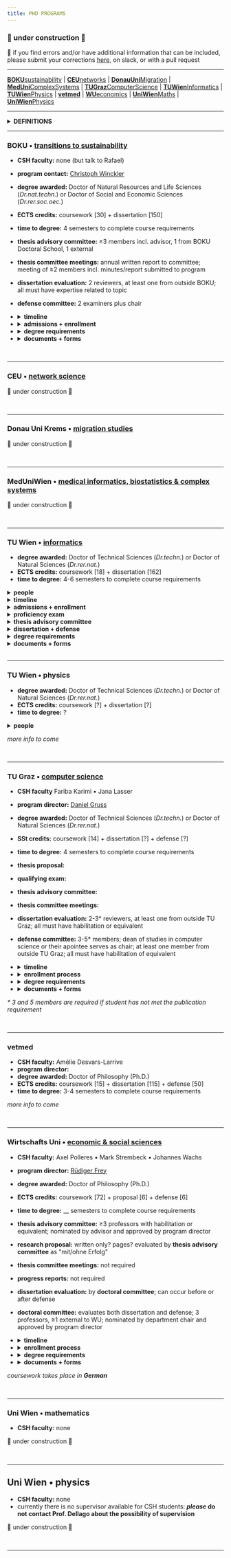 ```yaml
---
title: PHD PROGRAMS
---
```


### 🚧  under construction  🚧
📣 if you find errors and/or have additional information that can be included, please submit your corrections [here](https://forms.gle/hSCwTBg2Z7U1YjGc7), on slack, or with a pull request

---
[**BOKU**sustainability](phdprograms.md#boku--transitions-to-sustainability) | [**CEU**networks](phdprograms.md#ceu--network-studies) | [**DonauUni**Migration](phdprograms.md#dona-uni-krems--migration-studies) | [**MedUni**ComplexSystems](phdprogram.md#meduniwien--complex-systems) | [**TUGraz**ComputerScience](phdprograms.md#tu-graz--computer-science) | [**TUWien**Informatics](phdprogram.md#tu-wien-informatics) | [**TUWien**Physics](phdprograms.md#tu-wien-physics) | [**vetmed**](phdpgorams.md#vetmed) | [**WU**economics]() | [**UniWien**Maths]() | [**UniWien**Physics]()

---

<details><summary><b>DEFINITIONS</b></summary>
  
  - **advisor / supervisor** : these terms may be used interchangeably to denote the faculty member who is directly guiding your thesis research and shares responsibility for your professional development as a researcher; at CSH, usually <b>advisor</b> is used
  - **mentor** : at CSH, this term is most often used to refer to your advisor; in other programs (e.g. TU Graz) the term denotes another person (i.e. not your advisor) whom you consult for professional development purposes or advice, for instance especially if your career interests lie outside of academia
  - **Betreuer** : a habilitated faculty member at a university who can officially supervise a doctoral thesis
  - **habilitation / venia docendi** : an academic qualification required of faculty in AT (and other European countries) leading to the title of *Dr. habil* or Privatdozent/in; approximately equivalent to tenure in the US, or a position of associate or full professor \(US\) or senior lecturer \(UK\)
  - **director of studies / Studienleiter** : a faculty member at a university who can decide what counts toward degree requirements and approves that students have met the requirements for the degree
  - **thesis proposal / exposé / Dissertationskonzept** : a written document that outlines the goals, background, methods and approaches, timeline and planning for the thesis research; the specifics, such as required sections and length, vary among programs
  - **qualifying exam / proficiency evaluation / thesis proposal defense** : an oral examination in which the student's proposed thesis research as well as their knowledge of the field of study is interrogated by a committee of experts; this is not required by all programs and often follows submission of a **thesis proposal**
  - **educational agreement** : a binding agreement from the advisor committing to supervise the thesis research and dissertation until its completion; once signed, the student may choose to dissolve the agreement at any time, but the advisor may only petition to do so after a specified period (e.g. 5 years) if the thesis has not been completed
  - **thesis (advisory) committee** : a group of scholars with expertise in area\(s\) relevant to the thesis research and/or who may provide a broader perspective to help guide the dissertation
  - **thesis / dissertation / Doktorarbeit** : these words usually refer to the same thing, which is the written document that describes your  research and places this in the broader context of your field or discipline and makes clear what new knowledge your work has contributed as well as what future directions the inquiry might take; the dissertation should be an original work unless explicitly allowed otherwise  *(NOTE: the **thesis** and **Doktorarbeit** can be more precisely defined as the intellectual arguments rather than the document per se  – but these meanings are generally referenced interchangeably.)*
  - **cummulative dissertation / Manteldissertation** : a dissertation that incorporates publications or manuscripts directly (i.e. the dissertation is not "original" in the strictest sense) but still provides an original introduction and conclusion that places the research in context and outlines its contributions and future directions
  - **dissertation evaluation / dissertation review** : refers to the process of soliciting written critique and/or grading of the dissertation from a group of scholars with expertise in the area\(s\) most relevant to the thesis research; the reviews most often become part of the criteria reviewed by the **thesis defense committee** to arrive upon a final recommendation for conferral of the doctoral degree; ideally the reviewers also serve on the **thesis defense committee**; reviewers are often nominated by the student in consultation with their advisor
  - **defense / defensio / Verteidigung / Rigorosum / viva voce** : a public presentation of the concluded thesis research and defense of the arguments therein to a committee of experts \(**thesis defense committee**\) who will make a recommendation as to whether the doctoral degree should be conferred
  - **thesis defense committee / defensio commission / examination committee** : a group of scholars with expertise in the area\(s\) most relevant to the thesis research and who will evaluate whether the candidate has met the requirements for the doctoral degree; members are often nominated by the student in consultation with their advisor
    
</details>


---
### BOKU • [transitions to sustainability]()
- **CSH faculty:** none (but talk to Rafael)
- **program contact:** [Christoph Winckler](https://boku.ac.at/personen/person/16073745BD38FB0B)
- **degree awarded:** Doctor of Natural Resources and Life Sciences \(*Dr.nat.techn.*\) or Doctor of Social and Economic Sciences \(*Dr.rer.soc.oec.*\)
- **ECTS credits:** coursework \[30\] + dissertation \[150\]
- **time to degree:** 4 semesters to complete course requirements
- **thesis advisory committee:** ≥3 members incl. advisor, 1 from BOKU Doctoral School, 1 external
- **thesis committee meetings:** annual written report to committee; meeting of ≥2 members incl. minutes/report submitted to program
- **dissertation evaluation:** 2 reviewers, at least one from outside BOKU; all must have expertise related to topic
- **defense committee:** 2 examiners plus chair
- <details><summary><b>timeline</b></summary>
  
  - YR1 • develop thesis research proposal
  - YR1 • complete dissertation \(doctoral thesis\) agreement with advisor
  - YR2 • *≤1 yr after acceptance of dissertation agreement* • enroll + submit exposé
  - YR2 • coursework + thesis research 
  - YR3 • coursework + thesis research
  - END • *≥2 mo prior to completion* • schedule tentative date for defense
  - END • *≥2 mo prior to completion* • dissertation submitted to dean of studies; dissertation shared with reviewers 
  - END • *~1 wk prior to completion:* • defense
  - END • degree complete

  </details>
- <details><summary><b>admissions + enrollment</b></summary>

  - contact:
  - prerequisites:
  - required documents:
  - process:

  </details>
- <details><summary><b>degree requirements</b></summary>
  
  - acceptance of dissertation agreement by program coordinator
  - courses: [see list](phdcourses.md#boku--transitions-to-sustainability)
  - publications: *nothing specified*
  - dissertation: original monograph *or* cummulative dissertation incl ≥2 first-author publications plus "framework paper"; require 2 hardcopies
  - defense: public presenation \(20-30 min\) and defense to examination committee

  </details>
- <details><summary><b>documents + forms</b></summary>
  
  - [registration of doctoral project](https://boku.ac.at/fileadmin/data/H05000/H11100/_TEMP_/Studienangebot/3_Doktoratsstudien/Formulare/796764_T2S_Anmeldung_Projekt_Doktorat_2020_EN.docx)
  - [additional coursework](https://boku.ac.at/fileadmin/data/H05000/H11100/_TEMP_/Studienangebot/3_Doktoratsstudien/Formulare/796761-796769_Nachnominierung_2021_EN.docx)
  - [curriculum](https://boku.ac.at/fileadmin/data/H05000/H11100/_TEMP_/Studienangebot/3_Doktoratsstudien/Curricula/796761-769_Curriculum_Doktorat_2021U_EN.pdf)
  - [guidelines](https://boku.ac.at/fileadmin/data/H05000/H11100/_TEMP_/Studienangebot/3_Doktoratsstudien/Sonstiges/796761-769_Doktoratsrichtlinien_2021_EN.pdf)
 
  </details>
<br />

----
### CEU • [network science]()

🚧  under construction  🚧

<br />

---
### Donau Uni Krems • [migration studies]()

🚧  under construction  🚧

<br />


---
### MedUniWien • [medical informatics, biostatistics & complex systems]()

🚧  under construction  🚧

<!--
- **CSH faculty:** Rudi Hanel • Peter Klimek • Stefan Thurner
- **program director:** [Peter Klimek](https://www.complex-systems.meduniwien.ac.at/people/pklimek/)
- **degree awarded:** Doctor of Philosophy (Ph.D.)
- **SWS credits:** coursework \[ \] + dissertation \[ \]
- **time to degree:** 4 semesters to complete course requirements
- **thesis advisory committee:** 
- **thesis committee meetings:** 
- **dissertation evaluation:** 
- **defense committee:** 
-->

<br />

---
### TU Wien • [informatics](https://informatics.tuwien.ac.at/doctoral/)
- **degree awarded:** Doctor of Technical Sciences \(*Dr.techn.*\) or Doctor of Natural Sciences \(*Dr.rer.nat.*\)
- **ECTS credits:** coursework \[18\] + dissertation \[162\]
- **time to degree:** 4-6 semesters to complete course requirements
<details><summary><b>people</b></summary>

  - **CSH faculty:** Allan Hanbury • (more to come)
  - **program director:** [Andreas Steininger](https://informatics.tuwien.ac.at/people/andreas-steininger)
  - **program admin:** [Clarissa Schmid](https://informatics.tuwien.ac.at/people/clarissa-schmid)
  - **dean of academic affairs:** [Hilda Tellioglu](https://informatics.tuwien.ac.at/people/hilda-tellioglu)

</details>
<details><summary><b>timeline</b></summary>
  
  - YR1 • develop thesis research proposal
  - YR1 • enroll
  - YR1 • coursework: fundamental courses only (optional)
  - YR1/YR2 • *6-18 mo after enrollment* • proficiency evaluation
  - YR2 • *after successful proficiency evaluation* • dissertation agreement
  - YR2 • coursework + thesis research
  - YR3 • coursework + thesis research
  - END • *≥4 mo before completion* • propose dissertation reviewers; submit v1 dissertation for review
  - END • *≥2 mo before completion* • revise dissertation as needed; submit v2 dissertation for final evaluation; schedule tentative date for defense
  - END • *≥1 mo before completion* • final dissertation publicly available 
  - END • *~1 wk before completion* • defense
  - END • degree complete

</details>
<details><summary><b>admissions + enrollment</b></summary>

  - process: agreement with advisor » apply » enroll
  - <details><summary><b>admissions</b></summary>

    - ***if you earned your Masters degree from TU Wien, the process is [different]()***
    - required documents: [application form](https://www.tuwien.at/fileadmin/Assets/dienstleister/studienabteilung/Formulare_2022/2022_Ansuchen_Dr_aufuellbar.pdf) • certificate of completion of Masters • degree transcript w/ ECTS • summary of Masters thesis • confirmation of supervision by TU Wien faculty • copy of your passport
    - process: submit your application documents » application documents reviewed by TU Wien » possibly recommendations for supplementary coursework » TU Wien sends you an admission letter » enroll
  
    </details>
  - <details><summary><b>enrollment</b></summary>
  
    - prerequisites: Masters degree in computer science or related discipline, or equivalent degree, or special permission
    - required documents: admissions letter • passport • residence permit \(if available\)
    - process: application » [online registration](https://tiss.tuwien.ac.at/aufnahme/aufnahmeverfahren) » in-person registration

</details>
<details><summary><b>proficiency exam</b></summary>
  
  - research proposal: ~10 pages with ≥10 references, includes timeline and workplan
  - committee: advisor + national expert \(AT uni\) + chair \(TU Wien Informatics but different section\) 
  - deadline: 6-18 mo after enrollment
  - *also includes review and approval of proposed courses*

</details>
<details><summary><b>thesis advisory committee</b></summary>
  
  - committee: same as proficiency evaluation committee
  - meetings: should occur annually
  - progress reporting: annual written reports to committee, 1-3 pages plus any publications
 
</details>
<details><summary><b>dissertation + defense</b></summary>
  
  - dissertation evaluation: 2 international expert reviewers; takes 10-14 wks for entire process
  - defense committee: proficiency evaluation committee plus dissertation reviewers

</details>
<details><summary><b>degree requirements</b></summary>
  
  - proficiency evaluation: passing evaluation 
  - courses: [see list](phdcourses.md#tu-wien-informatics)
  - publications: no requirements; advisor sets expectations
  - dissertation: cummulative dissertation is acceptable with permissions; in English; require 2 hardcopies
  - defense: public presenation and defense of the disseration to a defense committee 

</details>
<details><summary><b>documents + forms</b></summary>
  
  - provisional supervision letter
  - [proficiency evaluation](https://informatics.tuwien.ac.at/study-services/forms/F-848.pdf)
  - [dissertation agreement](https://informatics.tuwien.ac.at/study-services/forms/F-815.pdf)
  - [nomination of dissertation reviewers](https://informatics.tuwien.ac.at/study-services/forms/F-876.pdf)
  - [permission to defend](https://informatics.tuwien.ac.at/study-services/forms/F-868.pdf)

</details> 
<br />

---
### TU Wien • physics
- **degree awarded:** Doctor of Technical Sciences \(*Dr.techn.*\) or Doctor of Natural Sciences \(*Dr.rer.nat.*\)
- **ECTS credits:** coursework \[?\] + dissertation \[?\]
- **time to degree:** ?
<details><summary><b>people</b></summary>

  - **CSH faculty:** none
  - **program director:**
  - **dean of faculty of physics:** Joachim Burgdörfer

</details>

*more info to come*

<br />

---
### TU Graz • [computer science](https://www.tugraz.at/fakultaeten/csbme/studies/computer-science/doctorate-phd)
- **CSH faculty** Fariba Karimi • Jana Lasser
- **program director:** [Daniel Gruss](https://www.iaik.tugraz.at/person/daniel-gruss/)
- **degree awarded:** Doctor of Technical Sciences \(*Dr.techn.*\) or Doctor of Natural Sciences \(*Dr.rer.nat.*\)
- **SSt credits:** coursework \[14\] + dissertation \[?\] + defense \[?\]
- **time to degree:** 4 semesters to complete course requirements
- **thesis proposal:**
- **qualifying exam:**
- **thesis advisory committee:** 
- **thesis committee meetings:**
- **dissertation evaluation:** 2-3\* reviewers, at least one from outside TU Graz; all must have habilitation or equivalent
- **defense committee:** 3-5\* members; dean of studies in computer science or their apointee serves as chair; at least one member from outside TU Graz; all must have habilitation of equivalent
- <details><summary><b>timeline</b></summary>
  
  - YR1 • develop thesis research proposal
  - YR1/YR2 • *\(end of YR1 or start YR2\)* enroll
  - YR2 • *\(6-9 months after enrollment\)* qualifying exam
  - YR2 • upon successful qualifying exam: educational agreement
  - YR2 • coursework + thesis research 
  - YR3 • coursework + thesis research
  - END • *\(≥3 months prior to completion\)* dissertation reviewers proposed to doctoral school for approval; draft shared with approved reviewers \* must be ≥2 months prior to submission of final dissertation
  - END • *\(≥2 months prior to completion\)* schedule tentative date for defense
  - END • *\(≥1 months prior to completion\)* final dissertation submitted to TU Graz; final dissertation shared with reviewers 
  - END • *\(~2 weeks prior to completion\)* defense
  - END • degree complete

  </details>
- <details><summary><b>enrollment process</b></summary>
  
  - contact:
  - prerequisites:
  - required documents:
  - process:

  </details>
- <details><summary><b>degree requirements</b></summary>
  
  - qualifying exam: before end YR1; public presentation and defense of the thesis proposal to a thesis advisory committee; should have a manuscript submitted and have presented at a seminar or conference
  - courses: [see list](phdcourses.md#tu-graz--computer-science--informatics)
  - publications: 3 first-author publications or conference proceedings; can be in any journal/discipline but with the goal top quartile (Q1) journals or high impact-factor journals; *exceptions are possible \- see \**
  - dissertation: cummulative dissertation is acceptable with permission of the advisor; in English; require 2 hardcopies
  - defense: public presenation \(30 min\)and defense of the disseration to a defense committee \(60 min\); 

  </details>
- <details><summary><b>documents + forms</b></summary>
  
  - thesis proposal
  - annual report
  - [curriculum](https://www.tugraz.at/fileadmin/public/Studierende_und_Bedienstete/Information/Doctoral_Schools/Curriculum_Doctoral_Programme_Natural_Sciences_as_of_1.10.2020.pdf)
  - [statutes *will be updated 2023*](https://www.tugraz.at/fileadmin/public/Studierende_und_Bedienstete/Information/Doctoral_Schools/Statutes_Doctoral_School_Computer_Science_English_1.10.2020.pdf)
 
  </details>
  
*\* 3 and 5 members are required if student has not met the publication requirement*

<br />

---
### vetmed
- **CSH faculty:** Amélie Desvars-Larrive
- **program director:**
- **degree awarded:** Doctor of Philosophy (Ph.D.)
- **ECTS credits:** coursework \[15\] + dissertation \[115\] + defense \[50\]
- **time to degree:** 3-4 semesters to complete course requirements

*more info to come*

<br />

---
### Wirtschafts Uni • [economic & social sciences](https://www.wu.ac.at/en/programs/doctoral-phd-programs/phd-program-in-economic-and-social-sciences/overview/)
- **CSH faculty:** Axel Polleres • Mark Strembeck • Johannes Wachs
- **program director:** [Rüdiger Frey](https://www.wu.ac.at/statmath/faculty-staff/faculty/rfrey/)
- **degree awarded:** Doctor of Philosophy (Ph.D.)
- **ECTS credits:** coursework \[72\] + proposal \[6\] + defense \[6\]
- **time to degree:** __ semesters to complete course requirements
- **thesis advisory committee:** ≥3 professors with habilitation or equivalent; nominated by advisor and approved by program director
- **research proposal:** written only? pages? evaluated by **thesis advisory committee** as "mit/ohne Erfolg"
- **thesis committee meetings:** not required
- **progress reports:** not required
- **dissertation evaluation:** by **doctoral committee**; can occur before or after defense
- **doctoral committee:** evaluates both dissertation and defense; 3 professors, ≥1 external to WU; nominated by department chair and approved by program director

- <details><summary><b>timeline</b></summary>
  
  - YR1 • develop thesis research proposal
  - YR1 • \(see below\) enroll
  - YR1 • establish thesis advisory committee
  - YR1/YR2 • \(if winter enrollment before Oct 1 | if summer enrollment before Mar 1\) submit research proposal to thesis advisory committee
  - YR2 • coursework + thesis research 
  - YR3 • coursework + thesis research
  - END • \(≥5 weeks before completion\) establish doctoral committee
  - END • \(≥4 weeks before completion\) submit dissertation to ____?
  - END • \(~1 week before completion\) defense + evaluation of dissertation
  - END • degree complete

  </details>
- <details><summary><b>enrollment process</b></summary>
  
  - contact:
  - prerequisites:
  - required documents: cv + exposé (1-2 pg extended abstract)
  - process:

  </details>
- <details><summary><b>degree requirements</b></summary>

  - things here
  - here
  - here

  </details>
- <details><summary><b>documents + forms</b></summary>
   
  - [curriculum](https://www.wu.ac.at/fileadmin/wu/d/i/statmath/Dateien/phd_en_curr_wiso_26.06.2019.pdf)
  - [Dissertationsvereinbarung](https://www.wu.ac.at/fileadmin/wu/h/programs/phd/Dissertationsvereinbarung.pdf)
  - [Freigabe des Research Proposal](https://www.wu.ac.at/fileadmin/wu/h/programs/phd/wiso/Freigabe_RP_SoWi_2018.doc)
  - [Vorläufige Betreuungszusage ](https://www.wu.ac.at/fileadmin/wu/h/programs/phd/wiso/Vorl_Betreuungszusage_SoWi_2018.doc)
  - [Annerkennung von Konferenzen](https://www.wu.ac.at/fileadmin/wu/h/programs/phd/Info-Blatt_Anerkennung.pdf)
  - [Personalerhebungsbogen](https://www.wu.ac.at/mitarbeitende/infos-fuer-lehrende/payment/#c11308) for external examiners
  - [Anmeldung zur Defensio Dissertationis](https://www.wu.ac.at/fileadmin/wu/h/programs/phd/wiso/Anmeldung_Defensio_SoWi_2018.doc)

  </details>

*coursework takes place in **German***

<br />

---
### Uni Wien • mathematics
- **CSH faculty:** none

🚧  under construction  🚧

<br />

---
## Uni Wien • physics
- **CSH faculty:** none
- currently there is no supervisor available for CSH students: ***please* do not contact Prof. Dellago about the possibility of supervision**
  
🚧  under construction  🚧

<br />

---
